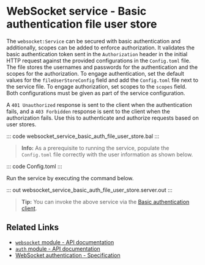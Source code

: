 # WebSocket service - Basic authentication file user store

The `websocket:Service` can be secured with basic authentication and additionally, scopes can be added to enforce authorization. It validates the basic authentication token sent in the `Authorization` header in the initial HTTP request against the provided configurations in the `Config.toml` file. The file stores the usernames and passwords for the authentication and the scopes for the authorization. To engage authentication, set the default values for the `fileUserStoreConfig` field and add the `Config.toml` file next to the service file. To engage authorization, set scopes to the `scopes` field. Both configurations must be given as part of the service configuration.

A `401 Unauthorized` response is sent to the client when the authentication fails, and a `403 Forbidden` response is sent to the client when the authorization fails. Use this to authenticate and authorize requests based on user stores.

::: code websocket_service_basic_auth_file_user_store.bal :::

>**Info:** As a prerequisite to running the service, populate the `Config.toml` file correctly with the user information as shown below.

::: code Config.toml :::

Run the service by executing the command below.

::: out websocket_service_basic_auth_file_user_store.server.out :::

>**Tip:** You can invoke the above service via the [Basic authentication client](/learn/by-example/websocket-client-basic-auth).

## Related Links
- [`websocket` module - API documentation](https://lib.ballerina.io/ballerina/websocket/latest)
- [`auth` module - API documentation](https://lib.ballerina.io/ballerina/auth/latest/)
- [WebSocket authentication - Specification](/spec/websocket/#52-authentication-and-authorization)